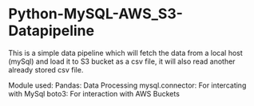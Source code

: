 # Python-MySQL-AWS_S3-Datapipeline
This is a simple data pipeline which will fetch the data from a local host (mySql) and load it to S3 bucket as a csv file, it will also read another already stored csv file.

Module used:
Pandas: Data Processing
mysql.connector: For intercating with MySql
boto3: For interaction with AWS Buckets
